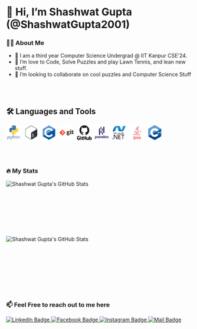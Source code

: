 # 👋 Hi, I’m Shashwat Gupta (@ShashwatGupta2001)

### :man_technologist: About Me

- 👀 I am a third year Computer Science Undergrad @ IIT Kanpur CSE'24. 
- 🌱 I’m love to Code, Solve Puzzles and play Lawn Tennis, and lean new stuff.
- 💞️ I’m looking to collaborate on cool puzzles and Computer Science Stuff

<br><br>
## :hammer_and_wrench: Languages and Tools 

<div>
  <img src="https://github.com/devicons/devicon/blob/master/icons/python/python-original-wordmark.svg" title="Python" alt="Python" width="40" height="40"/>&nbsp;
  <img src="https://github.com/devicons/devicon/blob/master/icons/bash/bash-original.svg" title="Bash" alt="Bash" width="40" height="40"/>&nbsp;
  <img src="https://github.com/devicons/devicon/blob/master/icons/c/c-original.svg" title="C" alt="C" width="40" height="40"/>&nbsp;
  <img src="https://github.com/devicons/devicon/blob/master/icons/git/git-original-wordmark.svg" title="Git" alt="Git" width="40" height="40"/>&nbsp;
  <img src="https://github.com/devicons/devicon/blob/master/icons/github/github-original-wordmark.svg" title="Github" alt="Github" width="40" height="40"/>&nbsp;
  <img src="https://github.com/devicons/devicon/blob/master/icons/pandas/pandas-original-wordmark.svg" alt="pandas" width="40" height="40"/>&nbsp;
  <img src="https://github.com/devicons/devicon/blob/master/icons/dot-net/dot-net-original-wordmark.svg" title="Visual Basic" width="40" height="40"/>&nbsp;
  <img src="https://github.com/devicons/devicon/blob/master/icons/java/java-plain-wordmark.svg" title="Java" alt="Java" width="40" height="40"/>&nbsp;
  <img src="https://github.com/devicons/devicon/blob/master/icons/cplusplus/cplusplus-original.svg" title="C++" alt="C++" width="40" height="40"/>&nbsp;
 </div>

<br><br>

### :fire: My Stats

  <img align="left" alt="Shashwat Gupta's GitHub Stats" src="http://github-readme-streak-stats.herokuapp.com?user=ShashwatGupta2001&theme=radical" /><br><br><br><br><br><br><br><br>
 
  <img align="left" alt="Shashwat Gupta's GitHub Stats" src="https://github-readme-stats.vercel.app/api/top-langs/?username=ShashwatGupta2001&layout=compact&theme=vision-friendly-dark" />
<br><br><br><br><br><br><br><br><br>

### 📫 Feel Free to reach out to me here

<div id="badges">
  <a href="https://www.linkedin.com/in/shashwat-gupta-686ba71b8/">
    <img src="https://img.shields.io/badge/LinkedIn-blue?style=for-the-badge&logo=linkedin&logoColor=white" alt="LinkedIn Badge"/>
  </a>
  <a href="https://www.facebook.com/ShashwatGupta2001">
    <img src="https://img.shields.io/badge/-Facebook-blue?style=for-the-badge&logo=facebook&logoColor=white" alt="Facebook Badge"/>
  </a>
  <a href="(https://www.instagram.com/shashwat_gupta20011">
    <img src="https://img.shields.io/badge/-Instagram-blue?style=for-the-badge&logo=instagram&logoColor=white" alt="Instagram Badge"/>
  </a>
  <a href="guptashashwatme@gmail.com">
    <img src="https://img.shields.io/badge/-mail-red?style=for-the-badge&logo=mail&logoColor=white" alt="Mail Badge"/>
  </a>
</div>

